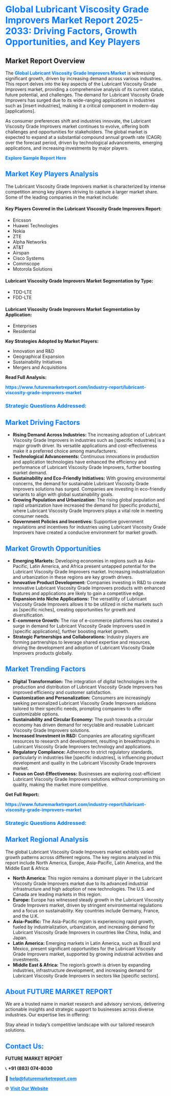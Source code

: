 <h1 style="color: #007BFF;">Global Lubricant Viscosity Grade Improvers Market Report 2025-2033: Driving Factors, Growth Opportunities, and Key Players</h1>

<section id="overview">
<h2>Market Report Overview</h2>
<p>The <a href="https://www.futuremarketreport.com/industry-report/lubricant-viscosity-grade-improvers-market" style="color: #007BFF; text-decoration: none;"><strong>Global Lubricant Viscosity Grade Improvers Market</strong></a> is witnessing significant growth, driven by increasing demand across various industries. This report delves into the key aspects of the Lubricant Viscosity Grade Improvers market, providing a comprehensive analysis of its current status, future potential, and challenges. The demand for Lubricant Viscosity Grade Improvers has surged due to its wide-ranging applications in industries such as [insert industries], making it a critical component in modern-day [applications].</p>
<p>As consumer preferences shift and industries innovate, the Lubricant Viscosity Grade Improvers market continues to evolve, offering both challenges and opportunities for stakeholders. The global market is expected to expand at a substantial compound annual growth rate (CAGR) over the forecast period, driven by technological advancements, emerging applications, and increasing investments by major players.</p>
</section>

<section id="overview">
<p><a href="https://www.futuremarketreport.com/request-sample/reportId=34856" style="color: #007BFF; text-decoration: none;"><strong>Explore Sample Report Here</strong></a></p>
</section>

<section id="key-players">
<h2 style="color: #007BFF;">Market Key Players Analysis</h2>
<p>The Lubricant Viscosity Grade Improvers market is characterized by intense competition among key players striving to capture a larger market share. Some of the leading companies in the market include:</p>
<h4>Key Players Covered in the Lubricant Viscosity Grade Improvers Report:</h4>
<ul><li>Ericsson</li><li>Huawei Technologies</li><li>Nokia</li><li>ZTE</li><li>Alpha Networks</li><li>AT&amp;T</li><li>Airspan</li><li>Cisco Systems</li><li>Commscope</li><li>Motorola Solutions</li></ul>
<h4>Lubricant Viscosity Grade Improvers Market Segmentation by Type:</h4>
<ul><li>TDD-LTE</li><li>FDD-LTE</li></ul>

<h4>Lubricant Viscosity Grade Improvers Market Segmentation by Application:</h4>
<ul><li>Enterprises</li><li>Residential</li></ul>
<p><strong>Key Strategies Adopted by Market Players:</strong></p>
<ul>
<li>Innovation and R&D</li>
<li>Geographical Expansion</li>
<li>Sustainability Initiatives</li>
<li>Mergers and Acquisitions</li>
</ul>
</section>

<section>
<p><strong>Read Full Analysis: </strong></p><a href="https://www.futuremarketreport.com/industry-report/lubricant-viscosity-grade-improvers-market" style="color: #007BFF; text-decoration: none;"><strong>https://www.futuremarketreport.com/industry-report/lubricant-viscosity-grade-improvers-market</strong></a>
<h3 style="color: #007BFF;">Strategic Questions Addressed:</h3>
</section>

<section id="driving-factors">
<h2 style="color: #007BFF;">Market Driving Factors</h2>
<ul>
<li><strong>Rising Demand Across Industries:</strong> The increasing adoption of Lubricant Viscosity Grade Improvers in industries such as [specific industries] is a major growth driver. Its versatile applications and cost-effectiveness make it a preferred choice among manufacturers.</li>
<li><strong>Technological Advancements:</strong> Continuous innovations in production and application technologies have enhanced the efficiency and performance of Lubricant Viscosity Grade Improvers, further boosting market demand.</li>
<li><strong>Sustainability and Eco-Friendly Initiatives:</strong> With growing environmental concerns, the demand for sustainable Lubricant Viscosity Grade Improvers solutions has surged. Companies are investing in eco-friendly variants to align with global sustainability goals.</li>
<li><strong>Growing Population and Urbanization:</strong> The rising global population and rapid urbanization have increased the demand for [specific products], where Lubricant Viscosity Grade Improvers plays a vital role in meeting consumer needs.</li>
<li><strong>Government Policies and Incentives:</strong> Supportive government regulations and incentives for industries using Lubricant Viscosity Grade Improvers have created a conducive environment for market growth.</li>
</ul>
</section>

<section id="growth-opportunities">
<h2 style="color: #007BFF;">Market Growth Opportunities</h2>
<ul>
<li><strong>Emerging Markets:</strong> Developing economies in regions such as Asia-Pacific, Latin America, and Africa present untapped potential for the Lubricant Viscosity Grade Improvers market. Increasing industrialization and urbanization in these regions are key growth drivers.</li>
<li><strong>Innovative Product Development:</strong> Companies investing in R&D to create innovative Lubricant Viscosity Grade Improvers products with enhanced features and applications are likely to gain a competitive edge.</li>
<li><strong>Expansion into Niche Applications:</strong> The versatility of Lubricant Viscosity Grade Improvers allows it to be utilized in niche markets such as [specific niches], creating opportunities for growth and diversification.</li>
<li><strong>E-commerce Growth:</strong> The rise of e-commerce platforms has created a surge in demand for Lubricant Viscosity Grade Improvers used in [specific applications], further boosting market growth.</li>
<li><strong>Strategic Partnerships and Collaborations:</strong> Industry players are forming partnerships to leverage shared expertise and resources, driving the development and adoption of Lubricant Viscosity Grade Improvers products globally.</li>
</ul>
</section>

<section id="trending-factors">
<h2 style="color: #007BFF;">Market Trending Factors</h2>
<ul>
<li><strong>Digital Transformation:</strong> The integration of digital technologies in the production and distribution of Lubricant Viscosity Grade Improvers has improved efficiency and customer satisfaction.</li>
<li><strong>Customization and Personalization:</strong> Consumers are increasingly seeking personalized Lubricant Viscosity Grade Improvers solutions tailored to their specific needs, prompting companies to offer customizable options.</li>
<li><strong>Sustainability and Circular Economy:</strong> The push towards a circular economy has driven demand for recyclable and reusable Lubricant Viscosity Grade Improvers solutions.</li>
<li><strong>Increased Investment in R&D:</strong> Companies are allocating significant resources to research and development, resulting in breakthroughs in Lubricant Viscosity Grade Improvers technology and applications.</li>
<li><strong>Regulatory Compliance:</strong> Adherence to strict regulatory standards, particularly in industries like [specific industries], is influencing product development and quality in the Lubricant Viscosity Grade Improvers market.</li>
<li><strong>Focus on Cost-Effectiveness:</strong> Businesses are exploring cost-efficient Lubricant Viscosity Grade Improvers solutions without compromising on quality, making the market more competitive.</li>
</ul>
</section>

<section>
<p><strong>Get Full Report: </strong></p><a href="https://www.futuremarketreport.com/industry-report/lubricant-viscosity-grade-improvers-market" style="color: #007BFF; text-decoration: none;"><strong>https://www.futuremarketreport.com/industry-report/lubricant-viscosity-grade-improvers-market</strong></a>
<h3 style="color: #007BFF;">Strategic Questions Addressed:</h3>
</section>


<section id="regional-analysis">
<h2 style="color: #007BFF;">Market Regional Analysis</h2>
<p>The global Lubricant Viscosity Grade Improvers market exhibits varied growth patterns across different regions. The key regions analyzed in this report include North America, Europe, Asia-Pacific, Latin America, and the Middle East & Africa:</p>
<ul>
<li><strong>North America:</strong> This region remains a dominant player in the Lubricant Viscosity Grade Improvers market due to its advanced industrial infrastructure and high adoption of new technologies. The U.S. and Canada are leading markets in this region.</li>
<li><strong>Europe:</strong> Europe has witnessed steady growth in the Lubricant Viscosity Grade Improvers market, driven by stringent environmental regulations and a focus on sustainability. Key countries include Germany, France, and the U.K.</li>
<li><strong>Asia-Pacific:</strong> The Asia-Pacific region is experiencing rapid growth, fueled by industrialization, urbanization, and increasing demand for Lubricant Viscosity Grade Improvers in countries like China, India, and Japan.</li>
<li><strong>Latin America:</strong> Emerging markets in Latin America, such as Brazil and Mexico, present significant opportunities for the Lubricant Viscosity Grade Improvers market, supported by growing industrial activities and investments.</li>
<li><strong>Middle East & Africa:</strong> The region’s growth is driven by expanding industries, infrastructure development, and increasing demand for Lubricant Viscosity Grade Improvers in sectors like [specific sectors].</li>
</ul>
</section>

<footer>
<h2 style="color: #007BFF;">About FUTURE MARKET REPORT</h2>
<p>We are a trusted name in market research and advisory services, delivering actionable insights and strategic support to businesses across diverse industries. Our expertise lies in offering:</p>

<p>Stay ahead in today’s competitive landscape with our tailored research solutions.</p>

<h2 style="color: #007BFF;">Contact Us:</h2>
<p><strong>FUTURE MARKET REPORT</strong></p>
<p>📞 <strong>+91 (883) 074-8030</strong></p>
<p>📧 <strong><a href="mailto:help@futuremarketreport.com" style="color: #007BFF;">help@futuremarketreport.com</a></strong></p>
<p>🌐 <strong><a href="https://www.futuremarketreport.com/" style="color: #007BFF;">Visit Our Website</a></strong></p>
</footer>